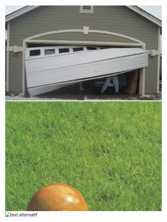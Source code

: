 ![text alternatif](./Problemes-courants-de-porte-de-garage-cassee-et-reparations.jpeg)
![text alternatif](./Capture2023-04-14villa.png)
![text alternatif](./Capture-villa-labelo2.png)
 
